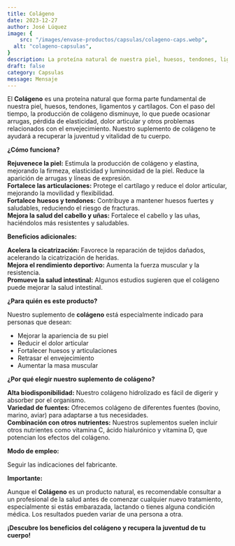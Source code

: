 ```yaml
---
title: Colágeno
date: 2023-12-27
author: José Lúquez
image: {
 	src: "/images/envase-productos/capsulas/colageno-caps.webp",
  alt: "colageno-capsulas",
}
description: La proteína natural de nuestra piel, huesos, tendones, ligamento y cartílagos
draft: false
category: Capsulas
message: Mensaje
---
```


El **Colágeno** es una proteína natural que forma parte fundamental de nuestra piel, huesos, tendones, ligamentos y cartílagos. Con el paso del tiempo, la producción de colágeno disminuye, lo que puede ocasionar arrugas, pérdida de elasticidad, dolor articular y otros problemas relacionados con el envejecimiento. Nuestro suplemento de colágeno te ayudará a recuperar la juventud y vitalidad de tu cuerpo.

**¿Cómo funciona?**

**Rejuvenece la piel:** Estimula la producción de colágeno y elastina, mejorando la firmeza, elasticidad y luminosidad de la piel. Reduce la aparición de arrugas y líneas de expresión.   
**Fortalece las articulaciones:** Protege el cartílago y reduce el dolor articular, mejorando la movilidad y flexibilidad.   
**Fortalece huesos y tendones:** Contribuye a mantener huesos fuertes y saludables, reduciendo el riesgo de fracturas.   
**Mejora la salud del cabello y uñas:** Fortalece el cabello y las uñas, haciéndolos más resistentes y saludables.   

**Beneficios adicionales:**

**Acelera la cicatrización:** Favorece la reparación de tejidos dañados, acelerando la cicatrización de heridas.   
**Mejora el rendimiento deportivo:** Aumenta la fuerza muscular y la resistencia.   
**Promueve la salud intestinal:** Algunos estudios sugieren que el colágeno puede mejorar la salud intestinal.   

**¿Para quién es este producto?**

Nuestro suplemento de **colágeno** está especialmente indicado para personas que desean:

- Mejorar la apariencia de su piel
- Reducir el dolor articular
- Fortalecer huesos y articulaciones
- Retrasar el envejecimiento
- Aumentar la masa muscular

**¿Por qué elegir nuestro suplemento de colágeno?**

**Alta biodisponibilidad:** Nuestro colágeno hidrolizado es fácil de digerir y absorber por el organismo.   
**Variedad de fuentes:** Ofrecemos colágeno de diferentes fuentes (bovino, marino, aviar) para adaptarse a tus necesidades.   
**Combinación con otros nutrientes:** Nuestros suplementos suelen incluir otros nutrientes como vitamina C, ácido hialurónico y vitamina D, que potencian los efectos del colágeno.   

**Modo de empleo:**

Seguir las indicaciones del fabricante.

**Importante:**

Aunque el **Colágeno** es un producto natural, es recomendable consultar a un profesional de la salud antes de comenzar cualquier nuevo tratamiento, especialmente si estás embarazada, lactando o tienes alguna condición médica.
Los resultados pueden variar de una persona a otra.

**¡Descubre los beneficios del colágeno y recupera la juventud de tu cuerpo!**